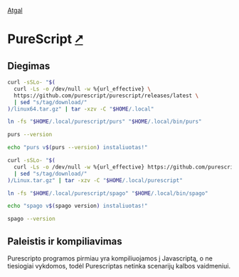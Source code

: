 [Atgal](./readme.md)

# PureScript [&#x2B67;](hhttps://www.purescript.org/)

## Diegimas

```bash
curl -sSLo- "$(
  curl -Ls -o /dev/null -w %{url_effective} \
  https://github.com/purescript/purescript/releases/latest \
  | sed "s/tag/download/"
)/linux64.tar.gz" | tar -xzv -C "$HOME/.local"

ln -fs "$HOME/.local/purescript/purs" "$HOME/.local/bin/purs"

purs --version

echo "purs v$(purs --version) instaliuotas!"

curl -sSLo- "$(
  curl -Ls -o /dev/null -w %{url_effective} https://github.com/purescript/spago/releases/latest \
  | sed "s/tag/download/"
)/Linux.tar.gz" | tar -xzv -C "$HOME/.local/purescript"

ln -fs "$HOME/.local/purescript/spago" "$HOME/.local/bin/spago"

echo "spago v$(spago version) instaliuotas!"

spago --version
```

## Paleistis ir kompiliavimas

Purescripto programos pirmiau yra kompiliuojamos į Javascriptą, o ne tiesiogiai vykdomos, todėl Purescriptas netinka scenarijų kalbos vaidmeniui.
